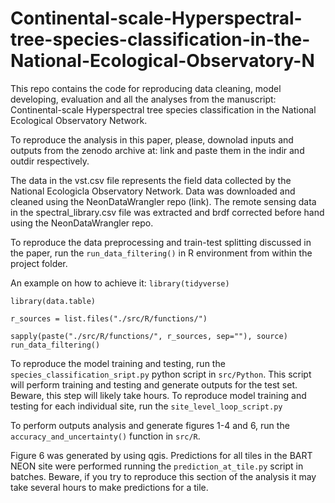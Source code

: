 # Continental-scale-Hyperspectral-tree-species-classification-in-the-National-Ecological-Observatory-N

This repo contains the code for reproducing data cleaning, model developing, evaluation and all the analyses from the manuscript: Continental-scale Hyperspectral tree species classification in the National Ecological Observatory Network.


To reproduce the analysis in this paper, please, downolad inputs and outputs from the zenodo archive at: link and paste them in the indir and outdir respectively.

The data in the vst.csv file represents the field data collected by the National Ecologicla Observatory Network. Data was downloaded and cleaned using the NeonDataWrangler repo (link).
The remote sensing data in the spectral_library.csv file was extracted and brdf corrected before hand using the NeonDataWrangler repo.

To reproduce the data preprocessing and train-test splitting discussed in the paper, run the `run_data_filtering()` in R environment from within the project folder.

An example on how to achieve it:
`library(tidyverse)`

`library(data.table)`

`r_sources = list.files("./src/R/functions/")`

`sapply(paste("./src/R/functions/", r_sources, sep=""), source)`
`run_data_filtering()`

To reproduce the model training and testing, run the `species_classification_sript.py` python script in `src/Python`. This script will perform training and testing and generate outputs for the test set. Beware, this step will likely take hours.
To reproduce model training and testing for each individual site, run the `site_level_loop_script.py`

To perform outputs analysis and generate figures 1-4 and 6, run the `accuracy_and_uncertainty()` function in `src/R`.

Figure 6 was generated by using qgis. Predictions for all tiles in the BART NEON site were performed running the `prediction_at_tile.py` script in batches. Beware, if you try to reproduce this section of the analysis it may take several hours to make predictions for a tile. 
